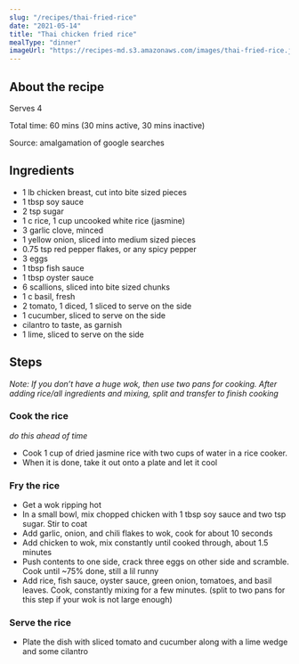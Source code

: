 ```yaml
---
slug: "/recipes/thai-fried-rice"
date: "2021-05-14"
title: "Thai chicken fried rice"
mealType: "dinner"
imageUrl: "https://recipes-md.s3.amazonaws.com/images/thai-fried-rice.jpeg"
---
```


## About the recipe

Serves 4

Total time: 60 mins (30 mins active, 30 mins inactive)

Source: amalgamation of google searches

## Ingredients

- 1 lb chicken breast, cut into bite sized pieces
- 1 tbsp soy sauce
- 2 tsp sugar
- 1 c rice, 1 cup uncooked white rice (jasmine)
- 3 garlic clove, minced
- 1 yellow onion, sliced into medium sized pieces
- 0.75 tsp red pepper flakes, or any spicy pepper
- 3 eggs
- 1 tbsp fish sauce
- 1 tbsp oyster sauce
- 6 scallions, sliced into bite sized chunks
- 1 c basil, fresh
- 2 tomato, 1 diced, 1 sliced to serve on the side
- 1 cucumber, sliced to serve on the side
- cilantro to taste, as garnish
- 1 lime, sliced to serve on the side

## Steps

_Note: If you don’t have a huge wok, then use two pans for cooking. After adding rice/all ingredients and mixing, split and transfer to finish cooking_

### Cook the rice

_do this ahead of time_

- Cook 1 cup of dried jasmine rice with two cups of water in a rice cooker.
- When it is done, take it out onto a plate and let it cool

### Fry the rice

- Get a wok ripping hot
- In a small bowl, mix chopped chicken with 1 tbsp soy sauce and two tsp sugar. Stir to coat
- Add garlic, onion, and chili flakes to wok, cook for about 10 seconds
- Add chicken to wok, mix constantly until cooked through, about 1.5 minutes
- Push contents to one side, crack three eggs on other side and scramble. Cook until ~75% done, still a lil runny
- Add rice, fish sauce, oyster sauce, green onion, tomatoes, and basil leaves. Cook, constantly mixing for a few minutes. (split to two pans for this step if your wok is not large enough)

### Serve the rice

- Plate the dish with sliced tomato and cucumber along with a lime wedge and some cilantro
